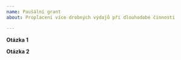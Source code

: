 ```yaml
---
name: Paušální grant
about: Proplacení více drobných výdajů při dlouhodobé činnosti

---
```



<!--
  Toto je „komentář“, který se nezobrazí ve tvé žádosti.
  Před vyplněním žádosti si přečti vše na tomto odkazu:
  https://docs.pyvec.org/operations/support-money.html#pausalni-granty
  Otázky jsou ohraničeny hvězdičkami. Odpovědi napiš do místa pod ně.
-->


**Otázka 1**


**Otázka 2**

